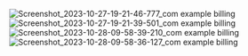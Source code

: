 ![Screenshot_2023-10-27-19-21-46-777_com example billing](https://github.com/yuvanganesan/invoice_book/assets/122734129/0ee47477-2c39-4791-9a51-b2c3eb4fe497)
![Screenshot_2023-10-27-19-21-39-501_com example billing](https://github.com/yuvanganesan/invoice_book/assets/122734129/16581a96-dda0-47cd-913d-7bc87bdb3676)
![Screenshot_2023-10-28-09-58-39-210_com example billing](https://github.com/yuvanganesan/invoice_book/assets/122734129/1bbc79df-9baf-4435-a81a-9dcb51dd956a)
![Screenshot_2023-10-28-09-58-36-127_com example billing](https://github.com/yuvanganesan/invoice_book/assets/122734129/384c9e31-5fa0-470e-a972-522f631ade92)
